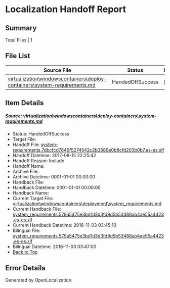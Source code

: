# <a name='report-top'></a> Localization Handoff Report

## Summary
 Total Files | 1

## File List
 Source File | Status | Details 
 ----------- | ------ | ------- 
 [virtualization\windowscontainers\deploy-containers\system-requirements.md](https://github.com/Microsoft/Virtualization-Documentation-Private/blob/b3b6bef634ddcaa6ecc162ab53d68390f8926051/virtualization/windowscontainers/deploy-containers/system-requirements.md) | HandedOffSuccess | [Details](#982d5cc5c070d5403834b7c63c68b736c79ce04d292)

## Item Details
##### <a name='982d5cc5c070d5403834b7c63c68b736c79ce04d292'></a> Source: [virtualization\windowscontainers\deploy-containers\system-requirements.md](https://github.com/Microsoft/Virtualization-Documentation-Private/blob/b3b6bef634ddcaa6ecc162ab53d68390f8926051/virtualization/windowscontainers/deploy-containers/system-requirements.md)
* Status: HandedOffSuccess
* Target File: 
* Handoff File: [system-requirements.7dbcfcd7846f5274542c2b3889e0b8cfd203b0b7.es-es.xlf](https://github.com/MicrosoftDocs/Virtualization-Documentation-Private.handoff/blob/27d8759c31968869e2423b53a88e2ad7c0ee2e1c/ol-handoff/MicrosoftDocs/Virtualization-Documentation-Private.es-es/live/system-requirements.7dbcfcd7846f5274542c2b3889e0b8cfd203b0b7.es-es.xlf)
* Handoff Datetime: 2017-08-15 22:25:42
* Handoff Reason: Include
* Handoff Name: 
* Archive File: 
* Archive Datetime: 0001-01-01 00:00:00
* Handback File: 
* Handback Datetime: 0001-01-01 00:00:00
* Handback Name: 
* Current Target File: [virtualization\windowscontainers\deployment\system_requirements.md](https://github.com/MicrosoftDocs/Virtualization-Documentation-Private.es-es/blob/0c8dd09e0b31fcce1f45d10a2070a4c8298e1884/virtualization/windowscontainers/deployment/system_requirements.md)
* Current Handback File: [system_requirements.579a5475e3bd1d3d3fd9d5b53488ab4ae55a4423.es-es.xlf](https://github.com/MicrosoftDocs/Virtualization-Documentation-Private.handback/blob/fc3bd3839320df82cda5cbaed6c9c91dd65a3b80/ol-handback/Microsoft/Virtualization-Documentation-Private.es-es/live/system_requirements.579a5475e3bd1d3d3fd9d5b53488ab4ae55a4423.es-es.xlf)
* Current Handback Datetime: 2016-11-03 03:45:10
* Bilingual File: [system_requirements.579a5475e3bd1d3d3fd9d5b53488ab4ae55a4423.es-es.xlf](https://github.com/MicrosoftDocs/Virtualization-Documentation-Private.handback/blob/fc3bd3839320df82cda5cbaed6c9c91dd65a3b80/ol-handback/Microsoft/Virtualization-Documentation-Private.es-es/live/system_requirements.579a5475e3bd1d3d3fd9d5b53488ab4ae55a4423.es-es.xlf)
* Bilingual Datetime: 2016-11-03 03:47:00
* [Back to Top](#report-top)


## Error Details

Generated by OpenLocalization.

